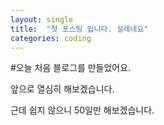 ```yaml
---
layout: single
title:  "첫 포스팅 입니다. 설레네요"
categories: coding
---
```


#오늘 처음 블로그를 만들었어요.

앞으로 열심히 해보겠습니다.

근데 쉽지 않으니 50일만 해보겠습니다.
